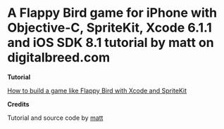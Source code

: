 # A Flappy Bird game for iPhone with Objective-C, SpriteKit, Xcode 6.1.1 and iOS SDK 8.1 tutorial by matt on digitalbreed.com
**Tutorial**

[How to build a game like Flappy Bird with Xcode and SpriteKit](http://digitalbreed.com/2014/how-to-build-a-game-like-flappy-bird-with-xcode-and-sprite-kit)

**Credits**

Tutorial and source code by [matt](http://digitalbreed.com/author/matt)
